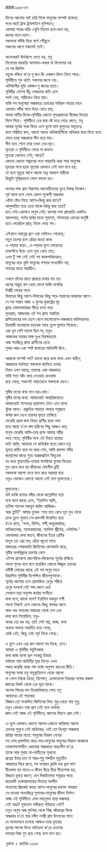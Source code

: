 ###১৯৪৬-৪৭

দিনের আলোয় অই চারি দিকে মানুষের অস্পষ্ট ব্যাস্ততা:   
পথে-ঘাটে ট্রাক ট্রামলাইনে ফুটপাতে;   
কোথায় পরের বাড়ি এখুনি নিলেম হবে–মনে হয়,   
জলের মতন দামে।   
সকলকে ফাঁকি দিয়ে স্বর্গে পৌঁছুবে   
সকলের আগে সকলেই তাই।  

অনেকেরই ঊর্ধশ্বাসে যেতে হয়, তবু   
নিলেমের ঘরবাড়ি আসবাব–অথবা যা নিলেমের নয়   
সে সব জিনিস   
বহুকে বঞ্চিত ক’রে দু জন কি একজন কিনে নিতে পারে।   
পৃথিবীতে সুদ খাটে: সকলের জন্যে নয়।   
অনির্বচনীয় হুণ্ডি একজন দু জনের হাতে।   
পৃথিবীর এইসব উঁচু লোকদের দাবি এসে   
সবই নেয়, নারীকেও নিয়ে যায়।   
বাকি সব মানুষেরা অন্ধকারে হেমন্তের অবিরল পাতার মতন   
কোথাও নদীর পানে উড়ে যেতে চায়,   
অথবা মাটির দিকে–পৃথিবীর কোনো পুনঃপ্রবাহের বীজের ভিতরে   
মিশে গিয়ে। পৃথিবীতে ঢের জন্ম নষ্ট হয়ে গেছে জেনে, তবু   
আবার সূর্যের গন্ধে ফিরে এসে ধুলো ঘাস কুসুমের অমৃতত্বে   
কবে পরিচিত জল, আলো আধো অধিকারিণীকে অধিকার করে নিতে হবে:   
ভেবে তারা অন্ধকারে লীন হয়ে যায়।   
লীন হয়ে গেলে তারা তখন তো–মৃত।   
মৃতেরা এ পৃথিবীতে ফেরে না কখনও   
মৃতেরা কোথাও নেই; আছে?   
কোনো কোনো অঘ্রানের পথে পায়চারি-করা শান্ত মানুষের   
হৃদয়ের পথে ছাড়া মৃতেরা কোথাও নেই বলে মনে হয়;   
তা হলে মৃত্যুর আগে আলো অন্ন আকাশ নারীকে   
কিছুটা সুস্থিরভাবে পেলে ভালো হত।  

বাংলার লক্ষ গ্রাম নিরাশায় আলোহীনতায় ডুবে নিস্তব্ধ নিস্তেল।    
সূর্য অস্তে চলে গেলে কেমন সুকেশী অন্ধকার   
খোঁপা বেঁধে নিতে আসে–কিন্তু কার হাতে?   
আলুলায়িত হয়ে চেয়ে থাকে–কিন্তু কার তরে?   
হাত নেই–কোথাও মানুষ নেই; বাংলার লক্ষ গ্রামরাত্রি একদিন   
আলপনার, পটের ছবির মতো সুহাস্যা, পটলচেরা চোখের মানুষী   
হতে পেরেছিল প্রায়; নিভে গেছে সব।  

এইখানে নবান্নের ঘ্রাণ ওরা সেদিনও পেয়েছে;   
নতুন চালের রসে রৌদ্রে কতো কাক   
এ-পাড়ার বড়ো...ও-পাড়ার দুলে বোয়েদের   
ডাকশাঁখে উড়ে এসে সুধা খেয়ে যেত;   
এখন টুঁ শব্দ নেই সেই সব কাকপাখিদেরও;   
মানুষের হাড় খুলি মানুষের গণনার সংখ্যাধীন নয়;   
সময়ের হাতে অন্তহীন।

ওখানে চাঁদের রাতে প্রান্তরে চাষার নাচ হত   
ধানের অদ্ভুত রস খেয়ে ফেলে মাঝি-বাগ্‌দির   
ঈশ্বরী মেয়ের সাথে   
বিবাহের কিছু আগে-বিবাহের কিছু পরে-সন্তানের জন্মাবার আগে।   
সে সব সন্তান আজ এ যুগের কুরাষ্ট্রের মূঢ়   
ক্লান্ত লোকসমাজের ভীড়ে চাপা পড়ে   
মৃতপ্রায়; আজকের এই সব গ্রাম্য সন্ততির   
প্রপিতামহের দল হেসে খেলে ভালোবেসে-অন্ধকারে জমিদারদের   
চিরস্থায়ী ব্যাবস্থাকে চড়কের গাছে তুলে ঘুমায়ে গিয়েছে।   
ওরা খুব বেশি ভালো ছিল না; তবুও   
আজকের মন্বন্তর দাঙ্গা দুঃখ নিরক্ষরতায়   
অন্ধ শতচ্ছিন্ন গ্রাম্য প্রাণীদের চেয়ে   
পৃথক আর-এক স্পষ্ট জগতের অধিবাসী ছিল।  

আজকে অস্পষ্ট সব? ভালো করে কথা ভাবা এখন কঠিন;   
অন্ধকারে অর্ধসত্য সকলকে জানিয়ে দেবার   
নিয়ম এখন আছে; তারপর একা অন্ধকারে   
বাকি সত্য আঁচ করে নেওয়ার রেওয়াজ   
রয়ে গেছে; সকলেই আড়চোখে সকলকে দেখে।  

সৃষ্টির মনের কথা মনে হয়–দ্বেষ।   
সৃষ্টির মনের কথা: আমাদেরই আন্তরিকতাতে   
আমাদেরই সন্দেহের ছায়াপাত টেনে এনে ব্যাথা   
খুঁজে আনা। প্রকৃতির পাহাড়ে পাথরে সমুচ্ছল   
ঝর্নার জল দেখে তারপর হৃদয়ে তাকিয়ে   
দেখেছি প্রথম জল নিহত প্রাণীর রক্তে লাল   
হয়ে আছে ব’লে বাঘ হরিণের পিছু আজও ধায়;   
মানুষ মেরেছি আমি–তার রক্তে আমার শরীর   
ভরে গেছে; পৃথিবীর পথে এই নিহত ভ্রাতার   
ভাই আমি; আমাকে সে কনিষ্ঠের মতো জেনে তবু   
হৃদয়ে কঠিন হয়ে বধ করে গেল, আমি রক্তাক্ত নদীর   
কল্লোলের কাছে শুয়ে অগ্রজপ্রতিম বিমূঢ়কে   
বধ করে ঘুমাতেছি–তাহার অপরিসর বুকের ভিতরে   
মুখ রেখে মনে হয় জীবনের স্নেহশীল ব্রতী   
সকলকে আলো দেবে মনে করে অগ্রসর হয়ে   
তবুও কোথাও কোনো আলো নেই বলে ঘুমাতেছে।   

ঘুমাতেছে।   
যদি ডাকি রক্তের নদীর থেকে কল্লোলিত হয়ে   
বলে যাবে কাছে এসে, 'ইয়াসিন আমি,   
হানিফ মহম্মদ মকবুল করিম আজিজ–  
আর তুমি?' আমার বুকের 'পরে হাত রেখে মৃত মুখ থেকে   
চোখ তুলে শুধাবে সে–রক্তনদী উদ্বেলিত হয়ে   
ব’লে যাবে, 'গগন, বিপিন, শশী,পাথুরেঘাটার;   
মানিকতলার, শ্যামবাজারের, গ্যালিফ স্ট্রীটের, এন্টালির-'   
কোথাকার কেবা জানে; জীবনের ইতর শ্রেণীর   
মানুষ তো এরা সব; ছেঁড়া জুতো পায়ে   
বাজারের পোকাকাটা জিনিসের কেনাকাটা করে;   
সৃষ্টির অপরিক্লান্ত চারণার বেগে   
এইসব প্রাণকণা জেগেছিল–বিকেলের সূর্যের রশ্মিতে   
সহসা সুন্দর বলে মনে হয়েছিল কোনো উজ্জ্বল চোখের   
মনীষী লোকের কাছে এই সব অণুর মতন   
উদ্ভাসিত পৃথিবীর উপেক্ষিত জীবনগুলোকে।   
সূর্যের আলোর ঢলে রোমাঞ্চিত রেণুর শরীরে   
রেণুর সংঘর্ষে যেই শব্দ জেগে ওঠে   
সেখানে তার অনুপম কণ্ঠের সংগীতে   
কথা বলে; কাকে বলে? ইয়াসিন মকবুল শশী   
সহসা নিকটে এসে কোনো-কিছু বলবার আগে   
আধ-খণ্ড অনন্তের অন্তরের থেকে যেন ঢের   
কথা বলে গিয়েছিল; তবু–  
অনন্ত তো খণ্ড নয়; তাই সেই স্বপ্ন, কাজ, কথা   
অখণ্ডে অনন্তে অন্তর্হিত হয়ে গেছে;   
কেউ নেই, কিছু নেই-সূর্য নিভে গেছে।  

এ যুগে এখন ঢের কম আলো সব দিকে, তবে।   
আমরা এ পৃথিবীর বহুদিনকার   
কথা কাজ ব্যাথা ভুল সংকল্প চিন্তার   
মর্যাদায় গড়া কাহিনীর মূল্য নিংড়ে এখন   
সঞ্চয় করেছি বাক্য শব্দ ভাষা অনুপম বাচনের রীতি।   
মানুষের ভাষা তবু অনুভূতিদেশ থেকে আলো   
না পেলে নিছক ক্রিয়া; বিশেষণ; এলোমেলো নিরাশ্রয় শব্দের কঙ্কাল   
জ্ঞানের নিকট থেকে ঢের দূরে থাকে।   
অনেক বিদ্যার দান উত্তরাধিকারে পেয়ে তবু   
আমাদের এই শতকের    
বিজ্ঞান তো সংকলিত জিনিসের ভিড় শুধু–বেড়ে যায় শুধু;   
তবুও কোথাও তার প্রাণ নেই বলে অর্থময়   
জ্ঞান নেই আজ এই পৃথিবীতে; জ্ঞানের বিহনে প্রেম নেই।  

এ-যুগে কোথাও কোনো আলো–কোনো কান্তিময় আলো   
চোখের সুমুখে নেই যাত্রিকের; নেই তো নিঃসৃত অন্ধকার   
রাত্রির মায়ের মতো: মানুষের বিহ্বল দেহের   
সব দোষ প্রক্ষালিত করে দেয়–মানুষের মানুষের বিহ্বল আত্মাকে   
লোকসমাগমহীন একান্তের অন্ধকারে অন্তঃশীল ক’রে   
তাকে আর শুধায় না–অতীতের শুধানো   
প্রশ্নের উত্তর চায় না আর–শুধু শব্দহীন মৃত্যুহীন   
অন্ধকারে ঘিরে রাখে, সব অপরাধ ক্লান্তি ভয় ভুল পাপ   
বীতকাম হয় যাতে–এ জীবন ধীরে ধীরে বীতশোক হয়,   
স্নিগ্ধতা হৃদয়ে জাগে; যেন দিকচিহ্নময় সমুদ্রের পারে   
কয়েকটি দেবদারুগাছের ভিতরে অবলীন   
বাতাসের প্রিয়কণ্ঠ কাছে আসে–মানুষের রক্তাক্ত আত্মায়    
সে-হাওয়া অনবচ্ছিন্ন সুগমের–মানুষের জীবন নির্মল।   
আজ এই পৃথিবীতে এমন মহানুভব ব্যাপ্ত অন্ধকার   
নেই আর? সুবাতাস গভীরতা পবিত্রতা নেই?   
তবুও মানুষ অন্ধ দুর্দশার থেকে স্নিগ্ধ আঁধারের দিকে   
অন্ধকার হ’তে তার নবীন নগরী গ্রাম উৎসবের পানে   
যে অনবনমনে চলেছে আজও–তার হৃদয়ের   
ভুলের পাপের উৎস অতিক্রম ক’রে চেতনার   
বলয়ের নিজ গুণ রয়ে গেছে বলে মনে হয়।

*পূর্বাশা ॥ কার্তিক ১৩৫৫*
